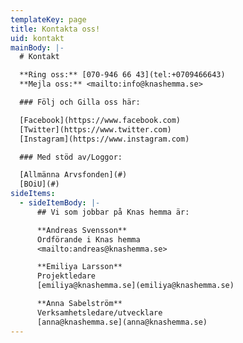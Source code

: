 ```yaml
---
templateKey: page
title: Kontakta oss!
uid: kontakt
mainBody: |-
  # Kontakt

  **Ring oss:** [070-946 66 43](tel:+0709466643)
  **Mejla oss:** <mailto:info@knashemma.se>

  ### Följ och Gilla oss här:

  [Facebook](https://www.facebook.com)
  [Twitter](https://www.twitter.com)
  [Instagram](https://www.instagram.com)

  ### Med stöd av/Loggor:

  [Allmänna Arvsfonden](#)
  [BOiU](#)
sideItems:
  - sideItemBody: |-
      ## Vi som jobbar på Knas hemma är:

      **Andreas Svensson**
      Ordförande i Knas hemma
      <mailto:andreas@knashemma.se>

      **Emiliya Larsson**
      Projektledare
      [emiliya@knashemma.se](emiliya@knashemma.se)

      **Anna Sabelström**
      Verksamhetsledare/utvecklare
      [anna@knashemma.se](anna@knashemma.se)
---
```


